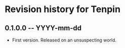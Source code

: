 # Revision history for Tenpin

## 0.1.0.0 -- YYYY-mm-dd

* First version. Released on an unsuspecting world.
